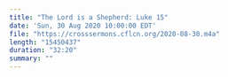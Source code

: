 ```yaml
---
title: "The Lord is a Shepherd: Luke 15"
date: 'Sun, 30 Aug 2020 10:00:00 EDT'
file: "https://crosssermons.cflcn.org/2020-08-30.m4a"
length: "15450437"
duration: "32:20"
summary: ""
---
```

